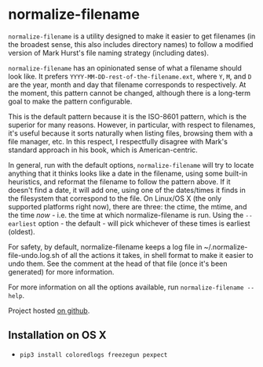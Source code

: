 # normalize-filename

`normalize-filename` is a utility designed to make it easier to get filenames
(in the broadest sense, this also includes directory names) to follow a
modified version of Mark Hurst's file naming strategy (including dates).

`normalize-filename` has an opinionated sense of what a filename should look
like. It prefers `YYYY-MM-DD-rest-of-the-filename.ext`, where `Y`, `M`, and
`D` are the year, month and day that filename corresponds to respectively. At
the moment, this pattern cannot be changed, although there is a long-term goal
to make the pattern configurable.

This is the default pattern because it is the ISO-8601 pattern, which is the
superior for many reasons. However, in particular, with respect to filenames,
it's useful because it sorts naturally when listing files, browsing them with
a file manager, etc. In this respect, I respectfully disagree with Mark's
standard approach in his book, which is American-centric.

In general, run with the default options, `normalize-filename` will try to
locate anything that it thinks looks like a date in the filename, using some
built-in heuristics, and reformat the filename to follow the pattern above. If
it doesn't find a date, it will add one, using one of the dates/times it finds
in the filesystem that correspond to the file. On Linux/OS X (the only
supported platforms right now), there are three: the ctime, the mtime, and the
time *now* - i.e.  the time at which normalize-filename is run. Using the
`--earliest` option - the default - will pick whichever of these times is
earliest (oldest).

For safety, by default, normalize-filename keeps a log file in
~/.normalize-file-undo.log.sh of all the actions it takes, in shell format to
make it easier to undo them. See the comment at the head of that file (once
it's been generated) for more information.

For more information on all the options available, run `normalize-filename
--help`.

Project hosted [on
github](https://github.com/andrewferrier/normalize-filename).

## Installation on OS X

* `pip3 install coloredlogs freezegun pexpect`
